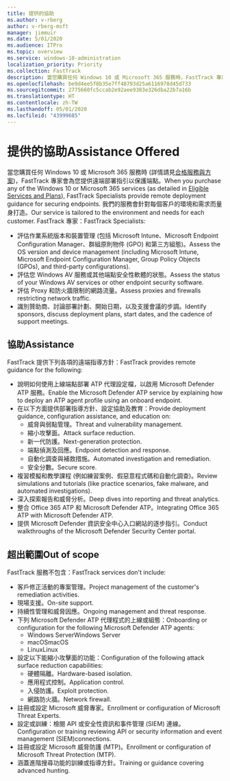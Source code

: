```yaml
---
title: 提供的協助
ms.author: v-rberg
author: v-rberg-msft
manager: jimmuir
ms.date: 5/01/2020
ms.audience: ITPro
ms.topic: overview
ms.service: windows-10-administration
localization_priority: Priority
ms.collection: FastTrack
description: 當您購買任何 Windows 10 或 Microsoft 365 服務時，FastTrack 專家會為您提供遠端部署指引以保護端點。 我們的服務會針對每個客戶的環境和需求而量身打造。
ms.openlocfilehash: be9d4ee5f8b35e7ff48793d25a6116978d45d733
ms.sourcegitcommit: 2775660fc5ccab2e92aee9383e326dba22b7a16b
ms.translationtype: HT
ms.contentlocale: zh-TW
ms.lasthandoff: 05/01/2020
ms.locfileid: "43999685"
---
```

# <a name="assistance-offered"></a><span data-ttu-id="21998-104">提供的協助</span><span class="sxs-lookup"><span data-stu-id="21998-104">Assistance Offered</span></span>  

<span data-ttu-id="21998-105">當您購買任何 Windows 10 或 Microsoft 365 服務時 (詳情請見[合格服務與方案](M365-eligible-services-and-plans.md))，FastTrack 專家會為您提供遠端部署指引以保護端點。</span><span class="sxs-lookup"><span data-stu-id="21998-105">When you purchase any of the Windows 10 or Microsoft 365 services (as detailed in [Eligible Services and Plans](M365-eligible-services-and-plans.md)), FastTrack Specialists provide remote deployment guidance for securing endpoints.</span></span> <span data-ttu-id="21998-106">我們的服務會針對每個客戶的環境和需求而量身打造。</span><span class="sxs-lookup"><span data-stu-id="21998-106">Our service is tailored to the environment and needs for each customer.</span></span> <span data-ttu-id="21998-107">FastTrack 專家：</span><span class="sxs-lookup"><span data-stu-id="21998-107">FastTrack Specialists:</span></span>
- <span data-ttu-id="21998-108">評估作業系統版本和裝置管理 (包括 Microsoft Intune、Microsoft Endpoint Configuration Manager、群組原則物件 (GPO) 和第三方組態)。</span><span class="sxs-lookup"><span data-stu-id="21998-108">Assess the OS version and device management (including Microsoft Intune, Microsoft Endpoint Configuration Manager, Group Policy Objects (GPOs), and third-party configurations).</span></span>
- <span data-ttu-id="21998-109">評估您 Windows AV 服務或其他端點安全性軟體的狀態。</span><span class="sxs-lookup"><span data-stu-id="21998-109">Assess the status of your Windows AV services or other endpoint security software.</span></span>
- <span data-ttu-id="21998-110">評估 Proxy 和防火牆限制的網路流量。</span><span class="sxs-lookup"><span data-stu-id="21998-110">Assess proxies and firewalls restricting network traffic.</span></span>
- <span data-ttu-id="21998-111">識別贊助商、討論部署計劃、開始日期，以及支援會議的步調。</span><span class="sxs-lookup"><span data-stu-id="21998-111">Identify sponsors, discuss deployment plans, start dates, and the cadence of support meetings.</span></span>

## <a name="assistance"></a><span data-ttu-id="21998-112">協助</span><span class="sxs-lookup"><span data-stu-id="21998-112">Assistance</span></span>

<span data-ttu-id="21998-113">FastTrack 提供下列各項的遠端指導方針：</span><span class="sxs-lookup"><span data-stu-id="21998-113">FastTrack provides remote guidance for the following:</span></span>
- <span data-ttu-id="21998-114">說明如何使用上線端點部署 ATP 代理設定檔，以啟用 Microsoft Defender ATP 服務。</span><span class="sxs-lookup"><span data-stu-id="21998-114">Enable the Microsoft Defender ATP service by explaining how to deploy an ATP agent profile using an onboard endpoint.</span></span>
- <span data-ttu-id="21998-115">在以下方面提供部署指導方針、設定協助及教育：</span><span class="sxs-lookup"><span data-stu-id="21998-115">Provide deployment guidance, configuration assistance, and education on:</span></span>
    - <span data-ttu-id="21998-116">威脅與弱點管理。</span><span class="sxs-lookup"><span data-stu-id="21998-116">Threat and vulnerability management.</span></span>
    - <span data-ttu-id="21998-117">縮小攻擊面。</span><span class="sxs-lookup"><span data-stu-id="21998-117">Attack surface reduction.</span></span>
    - <span data-ttu-id="21998-118">新一代防護。</span><span class="sxs-lookup"><span data-stu-id="21998-118">Next-generation protection.</span></span>
    - <span data-ttu-id="21998-119">端點偵測及回應。</span><span class="sxs-lookup"><span data-stu-id="21998-119">Endpoint detection and response.</span></span>
    - <span data-ttu-id="21998-120">自動化調查與補救措施。</span><span class="sxs-lookup"><span data-stu-id="21998-120">Automated investigation and remediation.</span></span>
    - <span data-ttu-id="21998-121">安全分數。</span><span class="sxs-lookup"><span data-stu-id="21998-121">Secure score.</span></span>
- <span data-ttu-id="21998-122">複習模擬和教學課程 (例如練習案例、假惡意程式碼和自動化調查)。</span><span class="sxs-lookup"><span data-stu-id="21998-122">Review simulations and tutorials (like practice scenarios, fake malware, and automated investigations).</span></span>
- <span data-ttu-id="21998-123">深入探索報告和威脅分析。</span><span class="sxs-lookup"><span data-stu-id="21998-123">Deep dives into reporting and threat analytics.</span></span>
- <span data-ttu-id="21998-124">整合 Office 365 ATP 和 Microsoft Defender ATP。</span><span class="sxs-lookup"><span data-stu-id="21998-124">Integrating Office 365 ATP with Microsoft Defender ATP.</span></span>
- <span data-ttu-id="21998-125">提供 Microsoft Defender 資訊安全中心入口網站的逐步指引。</span><span class="sxs-lookup"><span data-stu-id="21998-125">Conduct walkthroughs of the Microsoft Defender Security Center portal.</span></span>

## <a name="out-of-scope"></a><span data-ttu-id="21998-126">超出範圍</span><span class="sxs-lookup"><span data-stu-id="21998-126">Out of scope</span></span>

<span data-ttu-id="21998-127">FastTrack 服務不包含：</span><span class="sxs-lookup"><span data-stu-id="21998-127">FastTrack services don't include:</span></span>
- <span data-ttu-id="21998-128">客戶修正活動的專案管理。</span><span class="sxs-lookup"><span data-stu-id="21998-128">Project management of the customer's remediation activities.</span></span>
- <span data-ttu-id="21998-129">現場支援。</span><span class="sxs-lookup"><span data-stu-id="21998-129">On-site support.</span></span>
- <span data-ttu-id="21998-130">持續性管理和威脅因應。</span><span class="sxs-lookup"><span data-stu-id="21998-130">Ongoing management and threat response.</span></span>
- <span data-ttu-id="21998-131">下列 Microsoft Defender ATP 代理程式的上線或組態：</span><span class="sxs-lookup"><span data-stu-id="21998-131">Onboarding or configuration for the following Microsoft Defender ATP agents:</span></span>
   - <span data-ttu-id="21998-132">Windows Server</span><span class="sxs-lookup"><span data-stu-id="21998-132">Windows Server</span></span>
   - <span data-ttu-id="21998-133">macOS</span><span class="sxs-lookup"><span data-stu-id="21998-133">macOS</span></span>
   - <span data-ttu-id="21998-134">Linux</span><span class="sxs-lookup"><span data-stu-id="21998-134">Linux</span></span>
- <span data-ttu-id="21998-135">設定以下能縮小攻擊面的功能：</span><span class="sxs-lookup"><span data-stu-id="21998-135">Configuration of the following attack surface reduction capabilities:</span></span>
    - <span data-ttu-id="21998-136">硬體隔離。</span><span class="sxs-lookup"><span data-stu-id="21998-136">Hardware-based isolation.</span></span>
    - <span data-ttu-id="21998-137">應用程式控制。</span><span class="sxs-lookup"><span data-stu-id="21998-137">Application control.</span></span>
    - <span data-ttu-id="21998-138">入侵防護。</span><span class="sxs-lookup"><span data-stu-id="21998-138">Exploit protection.</span></span>
    - <span data-ttu-id="21998-139">網路防火牆。</span><span class="sxs-lookup"><span data-stu-id="21998-139">Network firewall.</span></span>
- <span data-ttu-id="21998-140">註冊或設定 Microsoft 威脅專家。</span><span class="sxs-lookup"><span data-stu-id="21998-140">Enrollment or configuration of Microsoft Threat Experts.</span></span>
- <span data-ttu-id="21998-141">設定或訓練：檢閱 API 或安全性資訊和事件管理 (SIEM) 連線。</span><span class="sxs-lookup"><span data-stu-id="21998-141">Configuration or training reviewing API or security information and event management (SIEM)connections.</span></span>
- <span data-ttu-id="21998-142">註冊或設定 Microsoft 威脅防護 (MTP)。</span><span class="sxs-lookup"><span data-stu-id="21998-142">Enrollment or configuration of Microsoft Threat Protection (MTP).</span></span>
- <span data-ttu-id="21998-143">涵蓋進階搜尋功能的訓練或指導方針。</span><span class="sxs-lookup"><span data-stu-id="21998-143">Training or guidance covering advanced hunting.</span></span>
